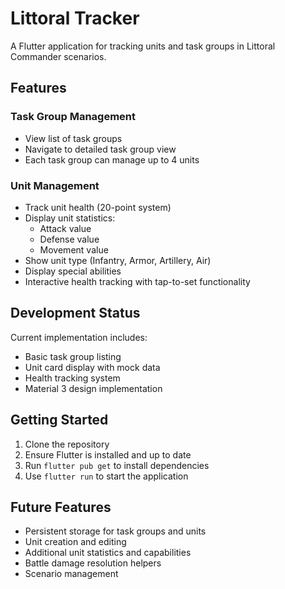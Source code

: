 # Littoral Tracker

A Flutter application for tracking units and task groups in Littoral Commander scenarios.

## Features

### Task Group Management
- View list of task groups
- Navigate to detailed task group view
- Each task group can manage up to 4 units

### Unit Management
- Track unit health (20-point system)
- Display unit statistics:
  - Attack value
  - Defense value
  - Movement value
- Show unit type (Infantry, Armor, Artillery, Air)
- Display special abilities
- Interactive health tracking with tap-to-set functionality

## Development Status

Current implementation includes:
- Basic task group listing
- Unit card display with mock data
- Health tracking system
- Material 3 design implementation

## Getting Started

1. Clone the repository
2. Ensure Flutter is installed and up to date
3. Run `flutter pub get` to install dependencies
4. Use `flutter run` to start the application

## Future Features
- Persistent storage for task groups and units
- Unit creation and editing
- Additional unit statistics and capabilities
- Battle damage resolution helpers
- Scenario management

